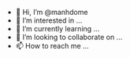 - 👋 Hi, I’m @manhdome
- 👀 I’m interested in ...
- 🌱 I’m currently learning ...
- 💞️ I’m looking to collaborate on ...
- 📫 How to reach me ...

<!---
manhdome/manhdome is a ✨ special ✨ repository because its `README.md` (this file) appears on your GitHub profile.
You can click the Preview link to take a look at your changes.
--->
